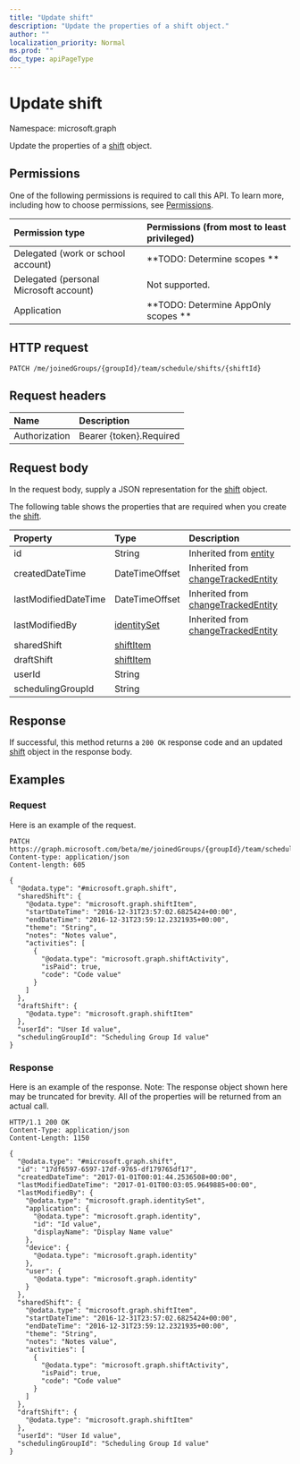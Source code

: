 ```yaml
---
title: "Update shift"
description: "Update the properties of a shift object."
author: ""
localization_priority: Normal
ms.prod: ""
doc_type: apiPageType
---
```


# Update shift

Namespace: microsoft.graph

Update the properties of a [shift](../resources/shift.md) object.

## Permissions
One of the following permissions is required to call this API. To learn more, including how to choose permissions, see [Permissions](/concepts/permissions-reference.md).

|Permission type|Permissions (from most to least privileged)|
|:---|:---|
|Delegated (work or school account)|**TODO: Determine scopes **|
|Delegated (personal Microsoft account)|Not supported.|
|Application|**TODO: Determine AppOnly scopes **|

## HTTP request
<!-- {
  "blockType": "ignored"
}
-->
``` http
PATCH /me/joinedGroups/{groupId}/team/schedule/shifts/{shiftId}
```

## Request headers
|Name|Description|
|:---|:---|
|Authorization|Bearer {token}.Required|

## Request body
In the request body, supply a JSON representation for the [shift](../resources/shift.md) object.

The following table shows the properties that are required when you create the [shift](../resources/shift.md).

|Property|Type|Description|
|:---|:---|:---|
|id|String| Inherited from [entity](../resources/entity.md)|
|createdDateTime|DateTimeOffset| Inherited from [changeTrackedEntity](../resources/changetrackedentity.md)|
|lastModifiedDateTime|DateTimeOffset| Inherited from [changeTrackedEntity](../resources/changetrackedentity.md)|
|lastModifiedBy|[identitySet](../resources/identityset.md)| Inherited from [changeTrackedEntity](../resources/changetrackedentity.md)|
|sharedShift|[shiftItem](../resources/shiftitem.md)||
|draftShift|[shiftItem](../resources/shiftitem.md)||
|userId|String||
|schedulingGroupId|String||



## Response
If successful, this method returns a `200 OK` response code and an updated [shift](../resources/shift.md) object in the response body.

## Examples

### Request
Here is an example of the request.
<!-- {
  "blockType": "request",
  "name": "update_shift"
}
-->
``` http
PATCH https://graph.microsoft.com/beta/me/joinedGroups/{groupId}/team/schedule/shifts/{shiftId}
Content-type: application/json
Content-length: 605

{
  "@odata.type": "#microsoft.graph.shift",
  "sharedShift": {
    "@odata.type": "microsoft.graph.shiftItem",
    "startDateTime": "2016-12-31T23:57:02.6825424+00:00",
    "endDateTime": "2016-12-31T23:59:12.2321935+00:00",
    "theme": "String",
    "notes": "Notes value",
    "activities": [
      {
        "@odata.type": "microsoft.graph.shiftActivity",
        "isPaid": true,
        "code": "Code value"
      }
    ]
  },
  "draftShift": {
    "@odata.type": "microsoft.graph.shiftItem"
  },
  "userId": "User Id value",
  "schedulingGroupId": "Scheduling Group Id value"
}
```

### Response
Here is an example of the response. Note: The response object shown here may be truncated for brevity. All of the properties will be returned from an actual call.
<!-- {
  "blockType": "response",
  "truncated": true
}
-->
``` http
HTTP/1.1 200 OK
Content-Type: application/json
Content-Length: 1150

{
  "@odata.type": "#microsoft.graph.shift",
  "id": "17df6597-6597-17df-9765-df179765df17",
  "createdDateTime": "2017-01-01T00:01:44.2536508+00:00",
  "lastModifiedDateTime": "2017-01-01T00:03:05.9649885+00:00",
  "lastModifiedBy": {
    "@odata.type": "microsoft.graph.identitySet",
    "application": {
      "@odata.type": "microsoft.graph.identity",
      "id": "Id value",
      "displayName": "Display Name value"
    },
    "device": {
      "@odata.type": "microsoft.graph.identity"
    },
    "user": {
      "@odata.type": "microsoft.graph.identity"
    }
  },
  "sharedShift": {
    "@odata.type": "microsoft.graph.shiftItem",
    "startDateTime": "2016-12-31T23:57:02.6825424+00:00",
    "endDateTime": "2016-12-31T23:59:12.2321935+00:00",
    "theme": "String",
    "notes": "Notes value",
    "activities": [
      {
        "@odata.type": "microsoft.graph.shiftActivity",
        "isPaid": true,
        "code": "Code value"
      }
    ]
  },
  "draftShift": {
    "@odata.type": "microsoft.graph.shiftItem"
  },
  "userId": "User Id value",
  "schedulingGroupId": "Scheduling Group Id value"
}
```

